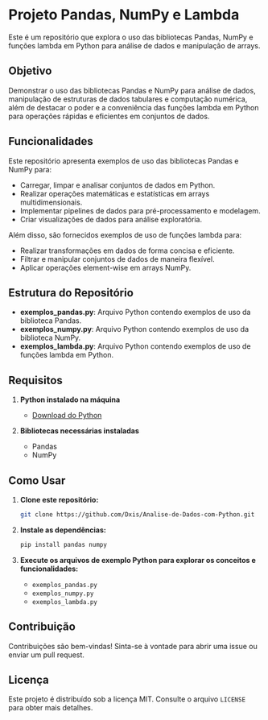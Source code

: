 # Projeto Pandas, NumPy e Lambda

Este é um repositório que explora o uso das bibliotecas Pandas, NumPy e funções lambda em Python para análise de dados e manipulação de arrays.

## Objetivo 
Demonstrar o uso das bibliotecas Pandas e NumPy para análise de dados, manipulação de estruturas de dados tabulares e computação numérica, além de destacar o poder e a conveniência das funções lambda em Python para operações rápidas e eficientes em conjuntos de dados.

## Funcionalidades

Este repositório apresenta exemplos de uso das bibliotecas Pandas e NumPy para:

- Carregar, limpar e analisar conjuntos de dados em Python.
- Realizar operações matemáticas e estatísticas em arrays multidimensionais.
- Implementar pipelines de dados para pré-processamento e modelagem.
- Criar visualizações de dados para análise exploratória.

Além disso, são fornecidos exemplos de uso de funções lambda para:

- Realizar transformações em dados de forma concisa e eficiente.
- Filtrar e manipular conjuntos de dados de maneira flexível.
- Aplicar operações element-wise em arrays NumPy.

## Estrutura do Repositório

- **exemplos_pandas.py**: Arquivo Python contendo exemplos de uso da biblioteca Pandas.
- **exemplos_numpy.py**: Arquivo Python contendo exemplos de uso da biblioteca NumPy.
- **exemplos_lambda.py**: Arquivo Python contendo exemplos de uso de funções lambda em Python.


## Requisitos

1. **Python instalado na máquina**
   - [Download do Python](https://www.python.org/downloads/)

2. **Bibliotecas necessárias instaladas**
   - Pandas
   - NumPy

## Como Usar

1. **Clone este repositório:**

    ```bash
    git clone https://github.com/Dxis/Analise-de-Dados-com-Python.git
    ```

2. **Instale as dependências:**

    ```bash
    pip install pandas numpy
    ```

3. **Execute os arquivos de exemplo Python para explorar os conceitos e funcionalidades:**
    - `exemplos_pandas.py`
    - `exemplos_numpy.py`
    - `exemplos_lambda.py`

## Contribuição

Contribuições são bem-vindas! Sinta-se à vontade para abrir uma issue ou enviar um pull request.

## Licença

Este projeto é distribuído sob a licença MIT. Consulte o arquivo `LICENSE` para obter mais detalhes.
